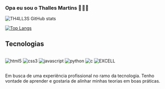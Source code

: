 ### Opa eu sou o Thalles Martins 🙇 🙋‍♂️ 

![TH4LL3S GitHub stats](https://github-readme-stats.vercel.app/api?username=TH4LL3S&show_icons=true&theme=dark)

[![Top Langs](https://github-readme-stats.vercel.app/api/top-langs/?username=TH4LL3S&hide_progress=true)](https://github.com/anuraghazra/github-readme-stats)


## Tecnologias 

<div style="display: incline_block"><br/>
              <img aling-"center" alt="html5" src="https://img.shields.io/badge/HTML5-E34F26?style=for-the-badge&logo=html5&logoColor=white" />
              <img aling-"center" alt="css3" src="https://img.shields.io/badge/CSS3-1572B6?style=for-the-badge&logo=css3&logoColor=white" />
              <img aling-"center" alt="javascript" src="https://img.shields.io/badge/JavaScript-F7DF1E?style=for-the-badge&logo=javascript&logoColor=black" />
              <img aling-"center" alt="python" src="https://img.shields.io/badge/Python-14354C?style=for-the-badge&logo=python&logoColor=white" />
                <img aling-"center" alt="c" src="https://img.shields.io/badge/C-00599C?style=for-the-badge&logo=c&logoColor=white" />
                <img aling-"center" alt="EXCELL" src="https://img.shields.io/badge/Microsoft_Excel-217346?style=for-the-badge&logo=microsoft-excel&logoColor=white" />
                                                                                                  </div><br/>
                                                                                         
Em busca de uma experiência
profissional no ramo da
tecnologia. Tenho vontade de
aprender e gostaria de alinhar
minhas teorias em boas práticas.

                                                                                                                                         
